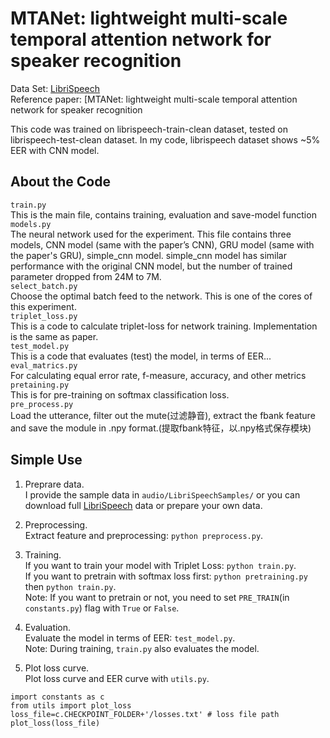 #  MTANet: lightweight multi-scale temporal attention network for speaker recognition

Data Set: [LibriSpeech](http://www.openslr.org/12/)  
Reference paper: [MTANet: lightweight multi-scale temporal attention network for speaker recognition

  
This code was trained on librispeech-train-clean dataset, tested on librispeech-test-clean dataset. In my code, librispeech dataset shows ~5% EER with CNN model.   
  
## About the Code
`train.py`    
This is the main file, contains training, evaluation and save-model function  
`models.py`    
The neural network used for the experiment. This file contains three models, CNN model (same with the paper’s CNN), GRU model (same with the paper's GRU), simple_cnn model. simple_cnn model has similar performance with the original CNN model, but the number of trained parameter dropped from 24M to 7M.   
`select_batch.py`    
Choose the optimal batch feed to the network. This is one of the cores  of this experiment.     
`triplet_loss.py`    
This is a code to calculate triplet-loss for network training. Implementation is the same as paper.     
`test_model.py`    
This is a code that evaluates (test) the model, in terms of EER...      
`eval_matrics.py`  
For calculating equal error rate, f-measure, accuracy, and other metrics    
`pretaining.py`    
This is for pre-training on softmax classification loss.     
`pre_process.py`    
Load the utterance, filter out the mute(过滤静音), extract the fbank feature and save the module in .npy format.(提取fbank特征，以.npy格式保存模块) 
  


 ## Simple Use
1. Preprare data.   
I provide the sample data in `audio/LibriSpeechSamples/` or you can download full  [LibriSpeech](http://www.openslr.org/12/)  data or prepare your own data.   
2. Preprocessing.  
Extract feature and preprocessing: `python preprocess.py`.    
3. Training.   
If you want to train your model with Triplet Loss: `python train.py`.    
If you want to pretrain with softmax loss first: `python pretraining.py` then `python train.py`.    
Note: If you want to pretrain or not, you need to set `PRE_TRAIN`(in `constants.py`) flag with `True` or `False`.   

4. Evaluation.  
Evaluate the model in terms of EER: `test_model.py`.    
Note: During training,  `train.py` also evaluates the model.     
5. Plot loss curve.    
Plot loss curve and EER curve with `utils.py`.  
```
import constants as c
from utils import plot_loss
loss_file=c.CHECKPOINT_FOLDER+'/losses.txt' # loss file path
plot_loss(loss_file)
```
